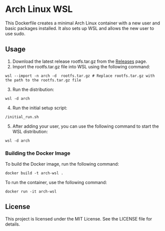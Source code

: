 # Arch Linux WSL

This Dockerfile creates a minimal Arch Linux container with a new user and basic packages installed. It also sets up WSL and allows the new user to use sudo.

## Usage

1. Download the latest release rootfs.tar.gz from the [Releases](https://github.com/spa5k/arch-wsl-image/releases) page.
2. Import the rootfs.tar.gz file into WSL using the following command:

```
wsl --import -n arch -d  rootfs.tar.gz # Replace rootfs.tar.gz with the path to the rootfs.tar.gz file
```
3. Run the distribution:

```
wsl -d arch
```

4. Run the initial setup script:

```
/initial_run.sh
```

5. After adding your user, you can use the following command to start the WSL distribution:

```
wsl -d arch
```


### Building the Docker Image
To build the Docker image, run the following command:

```
docker build -t arch-wsl .
```

To run the container, use the following command:

```
docker run -it arch-wsl
```




## License

This project is licensed under the MIT License. See the LICENSE file for details.

